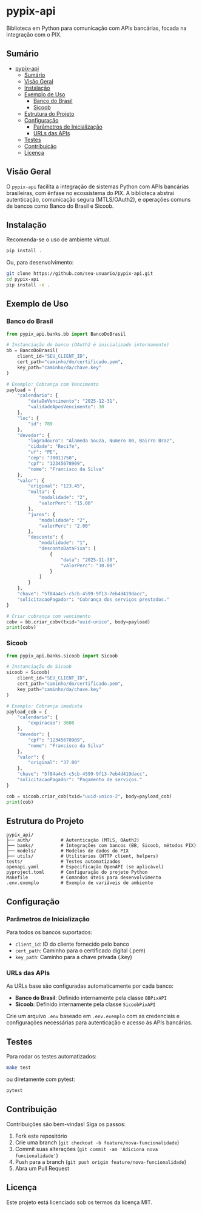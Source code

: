 # pypix-api

Biblioteca em Python para comunicação com APIs bancárias, focada na integração com o PIX.

## Sumário

- [pypix-api](#pypix-api)
  - [Sumário](#sumário)
  - [Visão Geral](#visão-geral)
  - [Instalação](#instalação)
  - [Exemplo de Uso](#exemplo-de-uso)
    - [Banco do Brasil](#banco-do-brasil)
    - [Sicoob](#sicoob)
  - [Estrutura do Projeto](#estrutura-do-projeto)
  - [Configuração](#configuração)
    - [Parâmetros de Inicialização](#parâmetros-de-inicialização)
    - [URLs das APIs](#urls-das-apis)
  - [Testes](#testes)
  - [Contribuição](#contribuição)
  - [Licença](#licença)

## Visão Geral

O `pypix-api` facilita a integração de sistemas Python com APIs bancárias brasileiras, com ênfase no ecossistema do PIX. A biblioteca abstrai autenticação, comunicação segura (MTLS/OAuth2), e operações comuns de bancos como Banco do Brasil e Sicoob.

## Instalação

Recomenda-se o uso de ambiente virtual.

```bash
pip install .
```

Ou, para desenvolvimento:

```bash
git clone https://github.com/seu-usuario/pypix-api.git
cd pypix-api
pip install -e .
```

## Exemplo de Uso

### Banco do Brasil

```python
from pypix_api.banks.bb import BancoDoBrasil

# Instanciação do banco (OAuth2 é inicializado internamente)
bb = BancoDoBrasil(
    client_id="SEU_CLIENT_ID",
    cert_path="caminho/do/certificado.pem",
    key_path="caminho/da/chave.key"
)

# Exemplo: Cobrança com Vencimento
payload = {
    "calendario": {
        "dataDeVencimento": "2025-12-31",
        "validadeAposVencimento": 30
    },
    "loc": {
        "id": 789
    },
    "devedor": {
        "logradouro": "Alameda Souza, Numero 80, Bairro Braz",
        "cidade": "Recife",
        "uf": "PE",
        "cep": "70011750",
        "cpf": "12345678909",
        "nome": "Francisco da Silva"
    },
    "valor": {
        "original": "123.45",
        "multa": {
            "modalidade": "2",
            "valorPerc": "15.00"
        },
        "juros": {
            "modalidade": "2",
            "valorPerc": "2.00"
        },
        "desconto": {
            "modalidade": "1",
            "descontoDataFixa": [
                {
                    "data": "2025-11-30",
                    "valorPerc": "30.00"
                }
            ]
        }
    },
    "chave": "5f84a4c5-c5cb-4599-9f13-7eb4d419dacc",
    "solicitacaoPagador": "Cobrança dos serviços prestados."
}

# Criar cobrança com vencimento
cobv = bb.criar_cobv(txid="uuid-unico", body=payload)
print(cobv)
```

### Sicoob

```python
from pypix_api.banks.sicoob import Sicoob

# Instanciação do Sicoob
sicoob = Sicoob(
    client_id="SEU_CLIENT_ID",
    cert_path="caminho/do/certificado.pem",
    key_path="caminho/da/chave.key"
)

# Exemplo: Cobrança imediata
payload_cob = {
    "calendario": {
        "expiracao": 3600
    },
    "devedor": {
        "cpf": "12345678909",
        "nome": "Francisco da Silva"
    },
    "valor": {
        "original": "37.00"
    },
    "chave": "5f84a4c5-c5cb-4599-9f13-7eb4d419dacc",
    "solicitacaoPagador": "Pagamento de serviços."
}

cob = sicoob.criar_cob(txid="uuid-unico-2", body=payload_cob)
print(cob)
```

## Estrutura do Projeto

```
pypix_api/
├── auth/           # Autenticação (MTLS, OAuth2)
├── banks/          # Integrações com bancos (BB, Sicoob, métodos PIX)
├── models/         # Modelos de dados do PIX
├── utils/          # Utilitários (HTTP client, helpers)
tests/              # Testes automatizados
openapi.yaml        # Especificação OpenAPI (se aplicável)
pyproject.toml      # Configuração do projeto Python
Makefile            # Comandos úteis para desenvolvimento
.env.exemplo        # Exemplo de variáveis de ambiente
```

## Configuração

### Parâmetros de Inicialização

Para todos os bancos suportados:

- `client_id`: ID do cliente fornecido pelo banco
- `cert_path`: Caminho para o certificado digital (.pem)
- `key_path`: Caminho para a chave privada (.key)

### URLs das APIs

As URLs base são configuradas automaticamente por cada banco:

- **Banco do Brasil**: Definido internamente pela classe `BBPixAPI`
- **Sicoob**: Definido internamente pela classe `SicoobPixAPI`

Crie um arquivo `.env` baseado em `.env.exemplo` com as credenciais e configurações necessárias para autenticação e acesso às APIs bancárias.

## Testes

Para rodar os testes automatizados:

```bash
make test
```
ou diretamente com pytest:
```bash
pytest
```

## Contribuição

Contribuições são bem-vindas! Siga os passos:

1. Fork este repositório
2. Crie uma branch (`git checkout -b feature/nova-funcionalidade`)
3. Commit suas alterações (`git commit -am 'Adiciona nova funcionalidade'`)
4. Push para a branch (`git push origin feature/nova-funcionalidade`)
5. Abra um Pull Request

## Licença

Este projeto está licenciado sob os termos da licença MIT.
